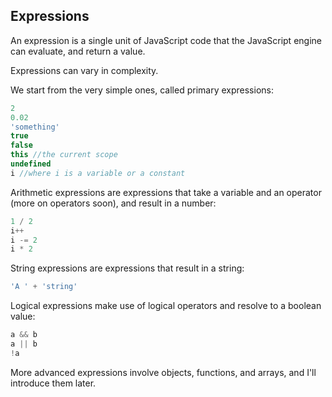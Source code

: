 ## Expressions

An expression is a single unit of JavaScript code that the JavaScript engine can evaluate, and return a value.

Expressions can vary in complexity.

We start from the very simple ones, called primary expressions:

```js
2
0.02
'something'
true
false
this //the current scope
undefined
i //where i is a variable or a constant
```

Arithmetic expressions are expressions that take a variable and an operator (more on operators soon), and result in a number:

```js
1 / 2
i++
i -= 2
i * 2
```

String expressions are expressions that result in a string:

```js
'A ' + 'string'
```

Logical expressions make use of logical operators and resolve to a boolean value:

```js
a && b
a || b
!a
```

More advanced expressions involve objects, functions, and arrays, and I'll introduce them later.